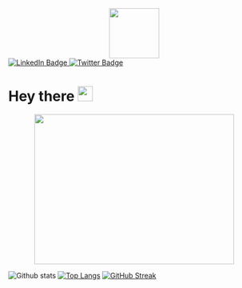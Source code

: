 

<div id="header" align="center">
  <img src="https://user-images.githubusercontent.com/59734313/157189039-c09b3e38-9f42-42c0-ab54-14f1574190a7.gif" width="100"/>
</div>
<div id="badges" style= align-items= "justify">
  <a href="https://www.linkedin.com/in/kevine-nzayanga/">
    <img src="https://img.shields.io/badge/LinkedIn-blue?style=for-the-badge&logo=linkedin&logoColor=white" alt="LinkedIn Badge"/>
  </a>
  <a href="https://twitter.com/Nz_Kevine">
    <img src="https://img.shields.io/badge/Twitter-blue?style=for-the-badge&logo=twitter&logoColor=white" alt="Twitter Badge"/>
  </a>
</div>
<h1>
  Hey there
  <img src="https://media.giphy.com/media/hvRJCLFzcasrR4ia7z/giphy.gif" width="30px"/>
</h1>
<div align="center">
  <img src="https://cdn.dribbble.com/users/4055494/screenshots/15215756/media/d2b66c4ca0192aa26d103448b3d1518b.gif" width="400" height="300"/>
</div>

![Github stats](https://github-readme-stats.vercel.app/api?&username=Kevine-nzayanga&repo=Kevine-nzayanga&theme=highcontrast&show_icons=true&count_private=true)
[![Top Langs](https://github-readme-stats.vercel.app/api/top-langs/?username=Kevine-nzayanga&langs_count=20&layout=compact&theme=vision-friendly-dark&count_private=true)](https://github.com/Kevine-nzayanga/github-readme-stats)
[![GitHub Streak](https://streak-stats.demolab.com/?user=Kevine-nzayanga&theme=highcontrast)](https://git.io/streak-stats)

<!--
**Kevine-nzayanga/Kevine-nzayanga** is a ✨ _special_ ✨ repository because its `README.md` (this file) appears on your GitHub profile.

Here are some ideas to get you started:

- 🔭 I’m currently working on ...
- 🌱 I’m currently learning ...
- 👯 I’m looking to collaborate on ...
- 🤔 I’m looking for help with ...
- 💬 Ask me about ...
- 📫 How to reach me: ...
- 😄 Pronouns: ...
- ⚡ Fun fact: ...
-->
